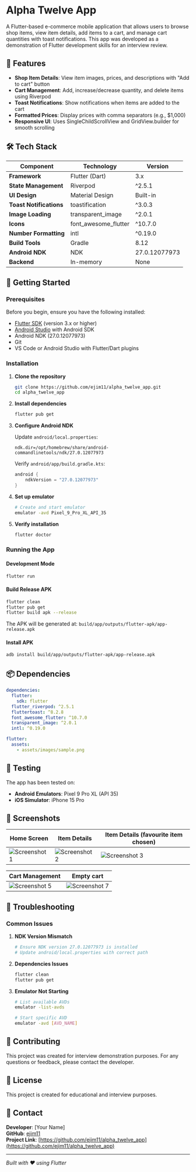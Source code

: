 # Alpha Twelve App

A Flutter-based e-commerce mobile application that allows users to browse shop items, view item details, add items to a cart, and manage cart quantities with toast notifications. This app was developed as a demonstration of Flutter development skills for an interview review.

## 📱 Features

- **Shop Item Details**: View item images, prices, and descriptions with "Add to cart" button
- **Cart Management**: Add, increase/decrease quantity, and delete items using Riverpod
- **Toast Notifications**: Show notifications when items are added to the cart
- **Formatted Prices**: Display prices with comma separators (e.g., $1,000)
- **Responsive UI**: Uses SingleChildScrollView and GridView.builder for smooth scrolling

## 🛠 Tech Stack

| Component               | Technology           | Version       |
| ----------------------- | -------------------- | ------------- |
| **Framework**           | Flutter (Dart)       | 3.x           |
| **State Management**    | Riverpod             | ^2.5.1        |
| **UI Design**           | Material Design      | Built-in      |
| **Toast Notifications** | toastification       | ^3.0.3        |
| **Image Loading**       | transparent_image    | ^2.0.1        |
| **Icons**               | font_awesome_flutter | ^10.7.0       |
| **Number Formatting**   | intl                 | ^0.19.0       |
| **Build Tools**         | Gradle               | 8.12          |
| **Android NDK**         | NDK                  | 27.0.12077973 |
| **Backend**             | In-memory            | None          |

## 🚀 Getting Started

### Prerequisites

Before you begin, ensure you have the following installed:

- [Flutter SDK](https://flutter.dev/docs/get-started/install) (version 3.x or higher)
- [Android Studio](https://developer.android.com/studio) with Android SDK
- Android NDK (27.0.12077973)
- Git
- VS Code or Android Studio with Flutter/Dart plugins

### Installation

1. **Clone the repository**

   ```bash
   git clone https://github.com/ejim11/alpha_twelve_app.git
   cd alpha_twelve_app
   ```

2. **Install dependencies**

   ```bash
   flutter pub get
   ```

3. **Configure Android NDK**

   Update `android/local.properties`:

   ```properties
   ndk.dir=/opt/homebrew/share/android-commandlinetools/ndk/27.0.12077973
   ```

   Verify `android/app/build.gradle.kts`:

   ```kotlin
   android {
       ndkVersion = "27.0.12077973"
   }
   ```

4. **Set up emulator**

   ```bash
   # Create and start emulator
   emulator -avd Pixel_9_Pro_XL_API_35
   ```

5. **Verify installation**
   ```bash
   flutter doctor
   ```

### Running the App

#### Development Mode

```bash
flutter run
```

#### Build Release APK

```bash
flutter clean
flutter pub get
flutter build apk --release
```

The APK will be generated at: `build/app/outputs/flutter-apk/app-release.apk`

#### Install APK

```bash
adb install build/app/outputs/flutter-apk/app-release.apk
```

## 📦 Dependencies

```yaml
dependencies:
  flutter:
    sdk: flutter
  flutter_riverpod: ^2.5.1
  fluttertoast: ^8.2.8
  font_awesome_flutter: ^10.7.0
  transparent_image: ^2.0.1
  intl: ^0.19.0

flutter:
  assets:
    - assets/images/sample.png
```

## 🧪 Testing

The app has been tested on:

- **Android Emulators**: Pixel 9 Pro XL (API 35)
- **iOS Simulator**: iPhone 15 Pro

## 📸 Screenshots

| Home Screen                                  | Item Details                                 | Item Details (favourite item chosen)         |
| -------------------------------------------- | -------------------------------------------- | -------------------------------------------- |
| ![Screenshot 1](assets/screenshots/sc-1.png) | ![Screenshot 2](assets/screenshots/sc-2.png) | ![Screenshot 3](assets/screenshots/sc-3.png) |

| Cart Management                              | Empty cart                                   |
| -------------------------------------------- | -------------------------------------------- |
| ![Screenshot 5](assets/screenshots/sc-5.png) | ![Screenshot 7](assets/screenshots/sc-7.png) |

## 🔧 Troubleshooting

### Common Issues

1. **NDK Version Mismatch**

   ```bash
   # Ensure NDK version 27.0.12077973 is installed
   # Update android/local.properties with correct path
   ```

2. **Dependencies Issues**

   ```bash
   flutter clean
   flutter pub get
   ```

3. **Emulator Not Starting**

   ```bash
   # List available AVDs
   emulator -list-avds

   # Start specific AVD
   emulator -avd [AVD_NAME]
   ```

## 🤝 Contributing

This project was created for interview demonstration purposes. For any questions or feedback, please contact the developer.

## 📄 License

This project is created for educational and interview purposes.

## 📧 Contact

**Developer**: [Your Name]  
**GitHub**: [ejim11](https://github.com/ejim11)  
**Project Link**: [https://github.com/ejim11/alpha_twelve_app](https://github.com/ejim11/alpha_twelve_app)

---

_Built with ❤️ using Flutter_
